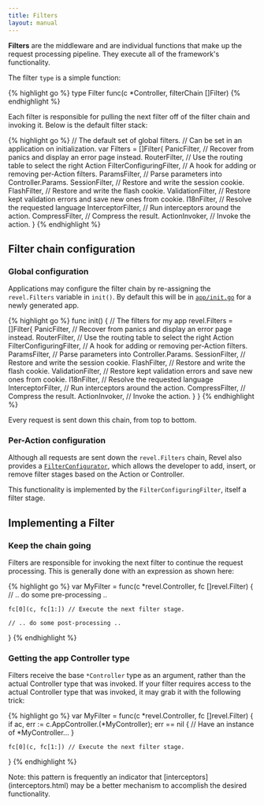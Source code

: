 ```yaml
---
title: Filters
layout: manual
---
```


**Filters** are the middleware and are individual functions that make up the
request processing pipeline.  They execute all of the framework's functionality.

The filter `type` is a simple function:

{% highlight go %}
type Filter func(c *Controller, filterChain []Filter)
{% endhighlight %}

Each filter is responsible for pulling the next filter off of the filter chain
and invoking it. Below is the default filter stack:

{% highlight go %}
// The default set of global filters.
// Can be set in an application on initialization.
var Filters = []Filter{
	PanicFilter,             // Recover from panics and display an error page instead.
	RouterFilter,            // Use the routing table to select the right Action
	FilterConfiguringFilter, // A hook for adding or removing per-Action filters.
	ParamsFilter,            // Parse parameters into Controller.Params.
	SessionFilter,           // Restore and write the session cookie.
	FlashFilter,             // Restore and write the flash cookie.
	ValidationFilter,        // Restore kept validation errors and save new ones from cookie.
	I18nFilter,              // Resolve the requested language
	InterceptorFilter,       // Run interceptors around the action.
	CompressFilter,          // Compress the result.
	ActionInvoker,           // Invoke the action.
}
{% endhighlight %}

## Filter chain configuration

### Global configuration

Applications may configure the filter chain by re-assigning the `revel.Filters`
variable in `init()`. By default this will be in [`app/init.go`](https://github.com/revel/revel/blob/master/skeleton/app/init.go) for a newly
generated app.

{% highlight go %}
func init() {
	// The filters for my app
	revel.Filters = []Filter{
		PanicFilter,             // Recover from panics and display an error page instead.
		RouterFilter,            // Use the routing table to select the right Action
		FilterConfiguringFilter, // A hook for adding or removing per-Action filters.
		ParamsFilter,            // Parse parameters into Controller.Params.
		SessionFilter,           // Restore and write the session cookie.
		FlashFilter,             // Restore and write the flash cookie.
		ValidationFilter,        // Restore kept validation errors and save new ones from cookie.
		I18nFilter,              // Resolve the requested language
		InterceptorFilter,       // Run interceptors around the action.
		CompressFilter,          // Compress the result.
		ActionInvoker,           // Invoke the action.
	}
}
{% endhighlight %}

Every request is sent down this chain, from top to bottom.

### Per-Action configuration

Although all requests are sent down the `revel.Filters` chain, Revel also
provides a
[`FilterConfigurator`](../docs/godoc/filterconfig.html#FilterConfigurator),
which allows the developer to add, insert, or remove filter stages based on the
Action or Controller.

This functionality is implemented by the `FilterConfiguringFilter`, itself a
filter stage.

## Implementing a Filter

### Keep the chain going

Filters are responsible for invoking the next filter to continue the request
processing.  This is generally done with an expression as shown here:

{% highlight go %}
var MyFilter = func(c *revel.Controller, fc []revel.Filter) {
	// .. do some pre-processing ..

	fc[0](c, fc[1:]) // Execute the next filter stage.

	// .. do some post-processing ..
}
{% endhighlight %}

### Getting the app Controller type

Filters receive the base `*Controller` type as an
argument, rather than the actual Controller type that was invoked.  If your
filter requires access to the actual Controller type that was invoked, it may
grab it with the following trick:

{% highlight go %}
var MyFilter = func(c *revel.Controller, fc []revel.Filter) {
	if ac, err := c.AppController.(*MyController); err == nil {
		// Have an instance of *MyController...
	}

	fc[0](c, fc[1:]) // Execute the next filter stage.
}
{% endhighlight %}

<div class="alert alert-info">
Note: this pattern is frequently an indicator that
[interceptors](interceptors.html) may be a better mechanism to accomplish the
desired functionality.
</div>
